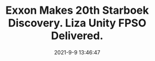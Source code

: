 ---
"title": "Exxon Makes 20th Starboek Discovery. Liza Unity FPSO Delivered."
"date": "2021-9-9 13:46:47"
"feed_name": "RIGZONE"
"feed_website": "http://www.rigzone.com/"
"feed_rss": "http://www.rigzone.com/news/rss/rigzone_latest.aspx"
"link": "https://www.rigzone.com/news/exxon_makes_20th_starboek_discovery_liza_unity_fpso_delivered-09-sep-2021-166397-article/?rss=true"
"file": "_posts/2021-9-9-13-46-47_RIGZONE_70005dc2ceb4be672ecf6b486b3aae2c0958bcc2.md"
"accident": "0"
"drilling": "0"
"dead": "0"
"injured": "0"
---